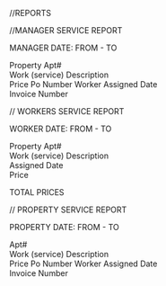 
//REPORTS

//MANAGER SERVICE REPORT 

MANAGER DATE: FROM - TO 

Property
Apt#  
Work (service) 
Description  
Price 
Po Number 
Worker 
Assigned Date  
Invoice Number


// WORKERS SERVICE REPORT

WORKER DATE: FROM - TO

Property
Apt#  
Work (service) 
Description  
Assigned Date  
Price 

TOTAL PRICES

// PROPERTY SERVICE REPORT

PROPERTY DATE: FROM - TO 

Apt#  
Work (service) 
Description  
Price 
Po Number 
Worker 
Assigned Date  
Invoice Number

